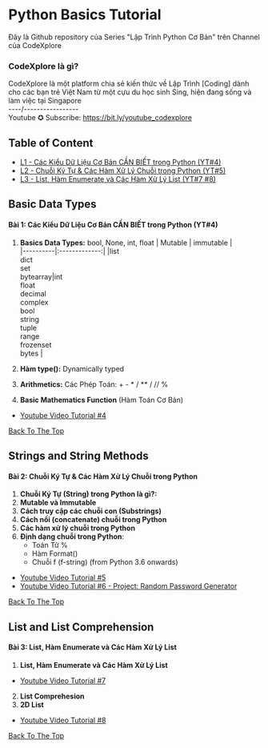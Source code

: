 # Python Basics Tutorial 
Đây là Github repository của Series "Lập Trình Python Cơ Bản" trên Channel của CodeXplore

### CodeXplore là gì?
CodeXplore là một platform chia sẻ kiến thức về Lập Trình [Coding] dành cho các bạn trẻ Việt Nam từ một cựu du học sinh Sing, hiện đang sống và làm việc tại Singapore <br>
----/----------------- <br>
Youtube ✪ Subscribe: https://bit.ly/youtube_codexplore

## Table of Content
- [L1 - Các Kiểu  Dữ Liệu Cơ Bản CẦN BIẾT trong Python (YT#4)](#basic-data-types)
- [L2 - Chuỗi Ký Tự & Các Hàm Xử Lý Chuỗi trong Python (YT#5)](#strings-and-string-methods)
- [L3 - List, Hàm Enumerate và Các Hàm Xử Lý List (YT#7 #8)](#list-and-list-comprehension)



## Basic Data Types 
#### Bài 1: Các Kiểu  Dữ Liệu Cơ Bản CẦN BIẾT trong Python (YT#4)
1. **Basics Data Types:** bool, None, int, float 
   | Mutable   |      immutable      |  
   |----------|:-------------:|
   |list <br>dict<br>set<br>bytearray|int<br> float<br> decimal<br> complex<br> bool<br> string<br> tuple<br> range<br> frozenset<br> bytes | 

   
2. **Hàm type():** Dynamically typed
3. **Arithmetics:** Các Phép Toán: + - * / ** / // %
4. **Basic Mathematics Function** (Hàm Toán Cơ Bản)




* [Youtube Video Tutorial #4](https://youtu.be/FBfayv31Doo "Các Kiểu Dữ Liệu Cơ Bản CẦN BIẾT trong Python | Lập Trình Python Cơ Bản #4")


[Back To The Top](#table-of-content)

## Strings and String Methods 
#### Bài 2: Chuỗi Ký Tự & Các Hàm Xử Lý Chuỗi trong Python
1. **Chuỗi Ký Tự (String) trong Python là gì?:**
2. **Mutable và Immutable**
3. **Cách truy cập các chuỗi con (Substrings)**
4. **Cách nối (concatenate) chuỗi trong Python**
5. **Các hàm xử lý chuỗi trong Python**
6. **Định dạng chuỗi trong Python**: 
    * Toán Tử %
    * Hàm Format()
    * Chuỗi f (f-string) (from Python 3.6 onwards)
 
* [Youtube Video Tutorial #5](https://youtu.be/H68p4-lCXVM "Chuỗi Ký Tự & Các Hàm Xử Lý Chuỗi trong Python | Lập Trình Python Cơ Bản #5")
* [Youtube Video Tutorial #6 - Project: Random Password Generator](https://youtu.be/RouhRGevVFM "Lập Trình Random Password Generator | Lập Trình Python Cơ Bản #6")

[Back To The Top](#python-basics-worksheet)


## List and List Comprehension 
#### Bài 3: List, Hàm Enumerate và Các Hàm Xử Lý List 

1. **List, Hàm Enumerate và Các Hàm Xử Lý List**
* [Youtube Video Tutorial #7](https://youtu.be/mwK0RS9WhOc)

2. **List Comprehesion**
3. **2D List**
* [Youtube Video Tutorial #8](https://youtu.be/fnXwXe0O6s8)



[Back To The Top](#table-of-content)



